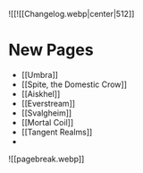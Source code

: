 ![[![[Changelog.webp|center|512]]
# New Pages
- [[Umbra]]
- [[Spite, the Domestic Crow]]
- [[Aiskhel]]
- [[Everstream]]
- [[Svalgheim]]
- [[Mortal Coil]]
- [[Tangent Realms]]
- 


![[pagebreak.webp]]